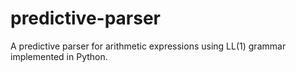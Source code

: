 # predictive-parser
A predictive parser for arithmetic expressions using LL(1) grammar implemented in Python.
